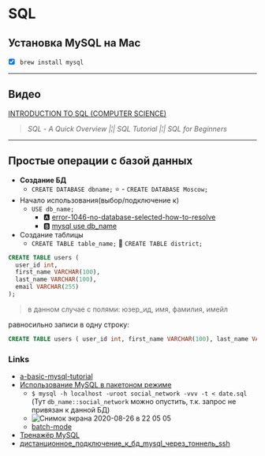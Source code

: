 # SQL

## Установка MySQL на Mac

- [x] `brew install mysql`

---

## Видео

[INTRODUCTION TO SQL (COMPUTER SCIENCE)](https://www.youtube.com/watch?v=OfM5lC-7R4Y&list=PLi01XoE8jYojRqM4qGBF1U90Ee1Ecb5tt&index=2)

> _SQL_ - _A Quick Overview |¦| SQL Tutorial |¦| SQL for Beginners_

---

## Простые операции с базой данных

- **Создание БД**
  - `CREATE DATABASE dbname;` :star: - `CREATE DATABASE Moscow;`
- Начало использования(выбор/подключение к)
  - `USE db_name;`
    - :a: [error-1046-no-database-selected-how-to-resolve](https://stackoverflow.com/questions/4005409/error-1046-no-database-selected-how-to-resolve)
    - :b: [mysql use db_name](https://dev.mysql.com/doc/refman/8.0/en/use.html)
- Создание таблицы
  - `CREATE TABLE table_name;` :star2: `CREATE TABLE district;`

```sql
CREATE TABLE users (
  user_id int,
  first_name VARCHAR(100),
  last_name VARCHAR(100),
  email VARCHAR(255)
);
```

> в данном случае с полями: юзер_ид, имя, фамилия, имейл

равносильно записи в одну строку:

```sql
CREATE TABLE users ( user_id int, first_name VARCHAR(100), last_name VARCHAR(100), email VARCHAR(255));
```

### Links

- [a-basic-mysql-tutorial](https://www.digitalocean.com/community/tutorials/a-basic-mysql-tutorial)
- [Использование MySQL в пакетоном режиме](http://www.mysql.ru/docs/man/Batch_mode.html)
  - `$ mysql -h localhost -uroot social_network -vvv -t < date.sql` (Тут `db_name::social_network` можно опустить, т.к. запрос не привязан к данной БД)
  - ![Снимок экрана 2020-08-26 в 22 05 05](https://user-images.githubusercontent.com/21124057/91345683-691a9480-e7e8-11ea-94a4-a917d17a1afa.jpg)
  - [batch-mode](https://phpclub.ru/mysql/doc/batch-mode.html)
- [Тренажёр MySQL](https://sql-academy.org/ru)
- [дистанционное_подключение_к_бд_mysql_через_тоннель_ssh](https://wiki.colobridge.net/субд/дистанционное_подключение_к_бд_mysql_через_тоннель_ssh)